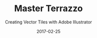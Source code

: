 ---
title: "Master Terrazzo"
subtitle: "Creating Vector Tiles with Adobe Illustrator"
description: "In this class we’re going to learn how to create Terrazzo artwork in Adobe Illustrator – in vector, with awesome colours and innovative shapes."
external_url: https://ttkb.me/master-terrazzo
date: 2017-02-25
image: "img/master-terrazzo.png"
background_color: "white"
categories: ['Illustration', 'Graphic Design']
tags: ['Adobe Illustrator']
type: ['Course']
---